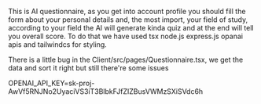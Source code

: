 This is AI questionnaire, as you get into account profile you should fill the form about your personal details and, the most import, your field of study, according to your field the AI will generate kinda quiz and at the end will tell you overall score. To do that we have used tsx node.js express.js opanai apis and tailwindcs for styling.

There is a little bug in the Client/src/pages/Questionnaire.tsx, we get the data and sort it right but still there're some issues


OPENAI_API_KEY=sk-proj-AwVf5RNJNo2UyaciVS3iT3BlbkFJfZIZBusVWMzSXiSVdc6h

